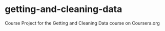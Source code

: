 # getting-and-cleaning-data
Course Project for the Getting and Cleaning Data course on Coursera.org
